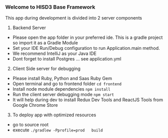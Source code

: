 ### Welcome to HISD3 Base Framework

 This app during development is divided into 2 server components

1. Backend Server
  * Please open the app folder in your preferred ide.
 This is a gradle project so import it as a Gradle Module
  * Set your IDE Run/Debug configuration to run Application.main method.
  * We recommend IntelliJ as your Java IDE
  * Dont forget to install Postgres ... see application.yml

2. Client Side server for debugging
  * Please install Ruby, Python and Saas Ruby Gem
  * Open terminal and go to frontend folder `cd frontend`
  * Install node module dependencies `npm install`
  * Run the client server debugging mode `npm start`
  * It will help during dev to install Redux Dev Tools and ReactJS Tools from Google Chrome Store

3. To deploy app with optimized resources
  * go to source root
  * execute `./gradlew -Pprofile=prod   build`


